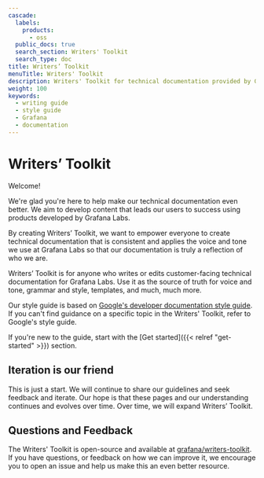 ```yaml
---
cascade:
  labels:
    products:
      - oss
  public_docs: true
  search_section: Writers' Toolkit
  search_type: doc
title: Writers’ Toolkit
menuTitle: Writers' Toolkit
description: Writers' Toolkit for technical documentation provided by Grafana Labs
weight: 100
keywords:
  - writing guide
  - style guide
  - Grafana
  - documentation
---
```


# Writers’ Toolkit

<!-- vale Google.Exclamation = NO -->

Welcome!

<!-- vale Google.Exclamation = YES -->

We're glad you're here to help make our technical documentation even better. We aim to develop content that leads our users to success using products developed by Grafana Labs.

By creating Writers’ Toolkit, we want to empower everyone to create technical documentation that is consistent and applies the voice and tone we use at Grafana Labs so that our documentation is truly a reflection of who we are.

Writers’ Toolkit is for anyone who writes or edits customer-facing technical documentation for Grafana Labs. Use it as the source of truth for voice and tone, grammar and style, templates, and much, much more.

Our style guide is based on [Google's developer documentation style guide](https://developers.google.com/style). If you can't find guidance on a specific topic in the Writers' Toolkit, refer to Google's style guide.

If you're new to the guide, start with the [Get started]({{< relref "get-started" >}}) section.

## Iteration is our friend

This is just a start. We will continue to share our guidelines and seek feedback and iterate. Our hope is that these pages and our understanding continues and evolves over time. Over time, we will expand Writers’ Toolkit.

## Questions and Feedback

The Writers' Toolkit is open-source and available at [grafana/writers-toolkit](https://github.com/grafana/writers-toolkit). If you have questions, or feedback on how we can improve it, we encourage you to open an issue and help us make this an even better resource.
